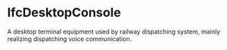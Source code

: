 IfcDesktopConsole
=================
A desktop terminal equipment used by railway dispatching system, mainly
realizing dispatching voice communication.


